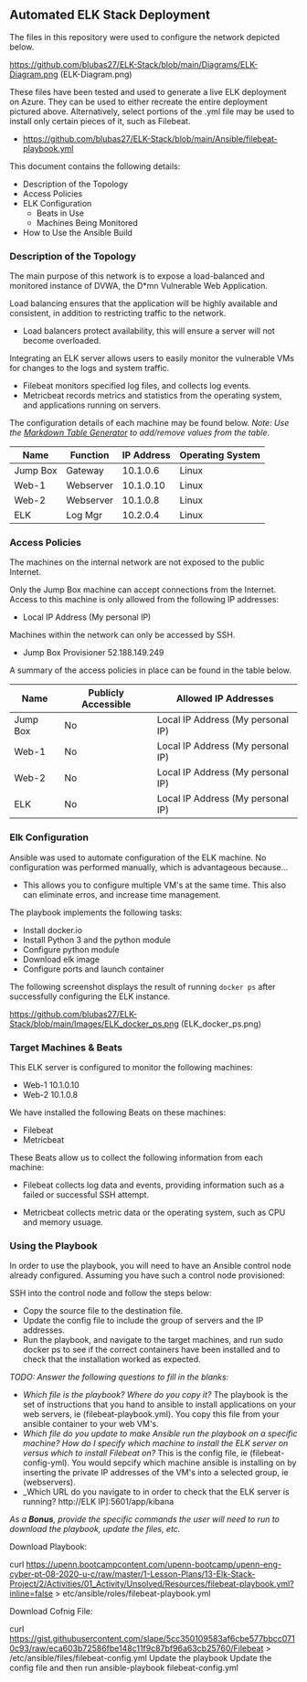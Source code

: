 ## Automated ELK Stack Deployment

The files in this repository were used to configure the network depicted below.

https://github.com/blubas27/ELK-Stack/blob/main/Diagrams/ELK-Diagram.png (ELK-Diagram.png)

These files have been tested and used to generate a live ELK deployment on Azure. They can be used to either recreate the entire deployment pictured above. Alternatively, select portions of the     .yml file may be used to install only certain pieces of it, such as Filebeat.

  - https://github.com/blubas27/ELK-Stack/blob/main/Ansible/filebeat-playbook.yml 

This document contains the following details:
- Description of the Topology
- Access Policies
- ELK Configuration
  - Beats in Use
  - Machines Being Monitored
- How to Use the Ansible Build


### Description of the Topology

The main purpose of this network is to expose a load-balanced and monitored instance of DVWA, the D*mn Vulnerable Web Application.

Load balancing ensures that the application will be highly available and consistent, in addition to restricting traffic to the network.

- Load balancers protect availability, this will ensure a server will not become overloaded.

Integrating an ELK server allows users to easily monitor the vulnerable VMs for changes to the logs and system traffic.
- Filebeat monitors specified log files, and collects log events.
- Metricbeat records metrics and statistics from the operating system, and applications running on servers.

The configuration details of each machine may be found below.
_Note: Use the [Markdown Table Generator](http://www.tablesgenerator.com/markdown_tables) to add/remove values from the table_.

| Name     | Function | IP Address | Operating System |
|----------|----------|------------|------------------|
| Jump Box | Gateway  | 10.1.0.6   | Linux            |
| Web-1    | Webserver| 10.1.0.10  | Linux            |
| Web-2    | Webserver| 10.1.0.8   | Linux            |
| ELK      | Log Mgr  | 10.2.0.4   | Linux            |

### Access Policies

The machines on the internal network are not exposed to the public Internet. 

Only the Jump Box machine can accept connections from the Internet. Access to this machine is only allowed from the following IP addresses:
- Local IP Address (My personal IP)

Machines within the network can only be accessed by SSH.
- Jump Box Provisioner 52.188.149.249

A summary of the access policies in place can be found in the table below.

| Name     | Publicly Accessible | Allowed IP Addresses                               |
|----------|---------------------|----------------------------------------------------|
| Jump Box |  No                 | Local IP Address (My personal IP)                  |
| Web-1    |  No                 | Local IP Address (My personal IP)                  |
| Web-2    |  No                 | Local IP Address (My personal IP)                  |
| ELK      |  No                 | Local IP Address (My personal IP)                  |  

### Elk Configuration

Ansible was used to automate configuration of the ELK machine. No configuration was performed manually, which is advantageous because...
- This allows you to configure multiple VM's at the same time. This also can eliminate erros, and increase time management.

The playbook implements the following tasks:
- Install docker.io
- Install Python 3 and the python module
- Configure python module
- Download elk image
- Configure ports and launch container

The following screenshot displays the result of running `docker ps` after successfully configuring the ELK instance.

https://github.com/blubas27/ELK-Stack/blob/main/Images/ELK_docker_ps.png (ELK_docker_ps.png)

### Target Machines & Beats
This ELK server is configured to monitor the following machines:
- Web-1 10.1.0.10
- Web-2 10.1.0.8

We have installed the following Beats on these machines:
- Filebeat
- Metricbeat

These Beats allow us to collect the following information from each machine:
- Filebeat collects log data and events, providing information such as a failed or successful SSH attempt.

- Metricbeat collects metric data or the operating system, such as CPU and memory usuage.

### Using the Playbook
In order to use the playbook, you will need to have an Ansible control node already configured. Assuming you have such a control node provisioned: 

SSH into the control node and follow the steps below:
- Copy the source file to the destination file.
- Update the config file to include the group of servers and the IP addresses.
- Run the playbook, and navigate to the target machines, and run sudo docker ps to see if the correct containers have been installed and to check that the installation worked as expected.

_TODO: Answer the following questions to fill in the blanks:_
- _Which file is the playbook? Where do you copy it?_
    The playbook is the set of instructions that you hand to ansible to install applications on your web servers, ie (filebeat-playbook.yml).  You copy this file from your ansible container to your web VM's.
- _Which file do you update to make Ansible run the playbook on a specific machine? How do I specify which machine to install the ELK server on versus which to install Filebeat on?_
    This is the config file, ie (filebeat-config-yml). You would sepcify which machine ansible is installing on by inserting the private IP addresses of the VM's into a selected group, ie (webservers).
- _Which URL do you navigate to in order to check that the ELK server is running?
     http://ELK IP]:5601/app/kibana

_As a **Bonus**, provide the specific commands the user will need to run to download the playbook, update the files, etc._

Download Playbook:

curl
https://upenn.bootcampcontent.com/upenn-bootcamp/upenn-eng-cyber-pt-08-2020-u-c/raw/master/1-Lesson-Plans/13-Elk-Stack-Project/2/Activities/01_Activity/Unsolved/Resources/filebeat-playbook.yml?inline=false > etc/ansible/roles/filebeat-playbook.yml

Download Cofnig File:

curl https://gist.githubusercontent.com/slape/5cc350109583af6cbe577bbcc0710c93/raw/eca603b72586fbe148c11f9c87bf96a63cb25760/Filebeat > /etc/ansible/files/filebeat-config.yml
Update the playbook 
Update the config file 
and then run
ansible-playbook filebeat-config.yml
